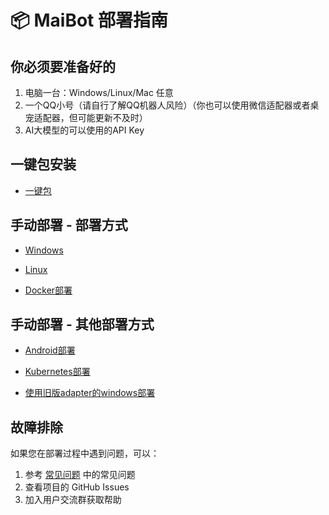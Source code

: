 # 📦 MaiBot 部署指南

## 你必须要准备好的

1. 电脑一台：Windows/Linux/Mac 任意
2. 一个QQ小号（请自行了解QQ机器人风险）（你也可以使用微信适配器或者桌宠适配器，但可能更新不及时）
3. AI大模型的可以使用的API Key

## 一键包安装

- [一键包](onekey_deploy)

## 手动部署 - 部署方式

- [Windows](mmc_deploy_windows)


- [Linux](mmc_deploy_linux)


- [Docker部署](mmc_deploy_docker)

## 手动部署 - 其他部署方式

- [Android部署](mmc_deploy_android)


- [Kubernetes部署](mmc_deploy_kubernetes)


- [使用旧版adapter的windows部署](./old/mmc_deploy_windows_old)


## 故障排除

如果您在部署过程中遇到问题，可以：

1. 参考 [常见问题](/faq/) 中的常见问题
2. 查看项目的 GitHub Issues
3. 加入用户交流群获取帮助
